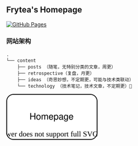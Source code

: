 ## Frytea's Homepage

[![GitHub Pages](https://github.com/songtianlun/songtianlun.github.io/actions/workflows/main.yml/badge.svg?branch=main)](https://github.com/songtianlun/songtianlun.github.io/actions/workflows/main.yml)

### 网站架构

```
.
└── content
    ├── posts （随笔，无特别分类的文章，周更）
    ├── retrospective（复盘，月更）
    ├── ideas （奇思妙想，不定期更，可能与技术类联动）
    └── technology （技术笔记，技术文章，不定期更）
```


![](./struct.svg)